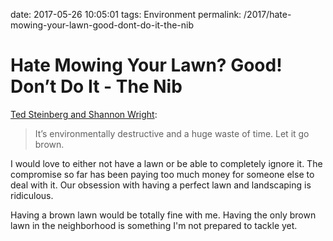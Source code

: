 date: 2017-05-26 10:05:01
tags: Environment
permalink: /2017/hate-mowing-your-lawn-good-dont-do-it-the-nib

# Hate Mowing Your Lawn? Good! Don’t Do It - The Nib

[Ted Steinberg and Shannon Wright][1]:

> It’s environmentally destructive and a huge waste of time. Let it go brown. 

I would love to either not have a lawn or be able to completely ignore it. The compromise so far has been paying too much money for someone else to deal with it. Our obsession with having a perfect lawn and landscaping is ridiculous.

Having a brown lawn would be totally fine with me. Having the only brown lawn in the neighborhood is something I'm not prepared to tackle yet.

 [1]: https://thenib.com/hate-mowing-your-lawn-good-don-t-do-it
